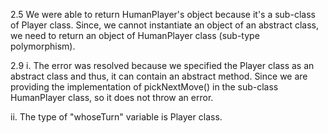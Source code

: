 2.5 We were able to return HumanPlayer's object because
it's a sub-class of Player class. Since, we cannot 
instantiate an object of an abstract class, we need to
return an object of HumanPlayer class (sub-type polymorphism).


2.9 
i. The error was resolved because we specified the Player class
as an abstract class and thus, it can contain an abstract method.
Since we are providing the implementation of pickNextMove() in the sub-class
HumanPlayer class, so it does not throw an error.

ii. The type of "whoseTurn" variable is Player class.
